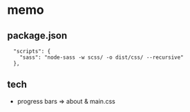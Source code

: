 # memo

## package.json

```
  "scripts": {
    "sass": "node-sass -w scss/ -o dist/css/ --recursive"
  },
```

## tech

- progress bars => about & main.css
